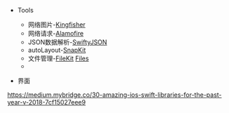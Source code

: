 * Tools

  * 网络图片-[Kingfisher](https://github.com/onevcat/Kingfisher)
  * 网络请求-[Alamofire](https://github.com/Alamofire/Alamofire)
  * JSON数据解析-[SwiftyJSON](https://github.com/SwiftyJSON/SwiftyJSON)
  * autoLayout-[SnapKit](https://github.com/SnapKit/SnapKit)
  * 文件管理-[FileKit](https://github.com/nvzqz/FileKit)  [Files](https://github.com/JohnSundell/Files)
  * 

* 界面


https://medium.mybridge.co/30-amazing-ios-swift-libraries-for-the-past-year-v-2018-7cf15027eee9
